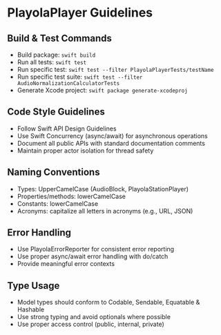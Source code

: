 # PlayolaPlayer Guidelines

## Build & Test Commands
- Build package: `swift build`
- Run all tests: `swift test`
- Run specific test: `swift test --filter PlayolaPlayerTests/testName`
- Run specific test suite: `swift test --filter AudioNormalizationCalculatorTests`
- Generate Xcode project: `swift package generate-xcodeproj`

## Code Style Guidelines
- Follow Swift API Design Guidelines
- Use Swift Concurrency (async/await) for asynchronous operations
- Document all public APIs with standard documentation comments
- Maintain proper actor isolation for thread safety

## Naming Conventions
- Types: UpperCamelCase (AudioBlock, PlayolaStationPlayer)
- Properties/methods: lowerCamelCase
- Constants: lowerCamelCase
- Acronyms: capitalize all letters in acronyms (e.g., URL, JSON)

## Error Handling
- Use PlayolaErrorReporter for consistent error reporting
- Use proper async/await error handling with do/catch
- Provide meaningful error contexts

## Type Usage
- Model types should conform to Codable, Sendable, Equatable & Hashable
- Use strong typing and avoid optionals where possible
- Use proper access control (public, internal, private)